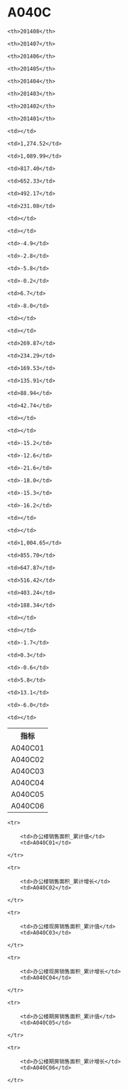 A040C
======


<table>

<tr>
    <th>指标</th>
    
    <th>201408</th>
    
    <th>201407</th>
    
    <th>201406</th>
    
    <th>201405</th>
    
    <th>201404</th>
    
    <th>201403</th>
    
    <th>201402</th>
    
    <th>201401</th>
    
</tr>


<tr>
    <td>A040C01</td>
    
    <td></td>
    
    <td>1,274.52</td>
    
    <td>1,089.99</td>
    
    <td>817.40</td>
    
    <td>652.33</td>
    
    <td>492.17</td>
    
    <td>231.08</td>
    
    <td></td>
    

</tr>

<tr>
    <td>A040C02</td>
    
    <td></td>
    
    <td>-4.9</td>
    
    <td>-2.8</td>
    
    <td>-5.8</td>
    
    <td>-0.2</td>
    
    <td>6.7</td>
    
    <td>-8.0</td>
    
    <td></td>
    

</tr>

<tr>
    <td>A040C03</td>
    
    <td></td>
    
    <td>269.87</td>
    
    <td>234.29</td>
    
    <td>169.53</td>
    
    <td>135.91</td>
    
    <td>88.94</td>
    
    <td>42.74</td>
    
    <td></td>
    

</tr>

<tr>
    <td>A040C04</td>
    
    <td></td>
    
    <td>-15.2</td>
    
    <td>-12.6</td>
    
    <td>-21.6</td>
    
    <td>-18.0</td>
    
    <td>-15.3</td>
    
    <td>-16.2</td>
    
    <td></td>
    

</tr>

<tr>
    <td>A040C05</td>
    
    <td></td>
    
    <td>1,004.65</td>
    
    <td>855.70</td>
    
    <td>647.87</td>
    
    <td>516.42</td>
    
    <td>403.24</td>
    
    <td>188.34</td>
    
    <td></td>
    

</tr>

<tr>
    <td>A040C06</td>
    
    <td></td>
    
    <td>-1.7</td>
    
    <td>0.3</td>
    
    <td>-0.6</td>
    
    <td>5.8</td>
    
    <td>13.1</td>
    
    <td>-6.0</td>
    
    <td></td>
    

</tr>


</table>

<table>
    
    <tr>

        <td>办公楼销售面积_累计值</td>
        <td>A040C01</td>

    </tr>
    
    <tr>

        <td>办公楼销售面积_累计增长</td>
        <td>A040C02</td>

    </tr>
    
    <tr>

        <td>办公楼现房销售面积_累计值</td>
        <td>A040C03</td>

    </tr>
    
    <tr>

        <td>办公楼现房销售面积_累计增长</td>
        <td>A040C04</td>

    </tr>
    
    <tr>

        <td>办公楼期房销售面积_累计值</td>
        <td>A040C05</td>

    </tr>
    
    <tr>

        <td>办公楼期房销售面积_累计增长</td>
        <td>A040C06</td>

    </tr>
    
</table>